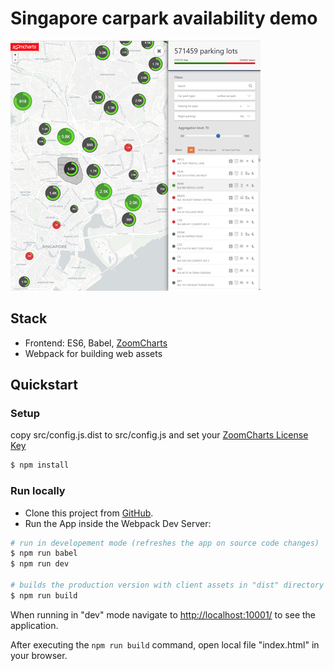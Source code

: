 # Singapore carpark availability demo

![image of application](./img/singapore-parking.jpg)

## Stack

* Frontend: ES6, Babel, [ZoomCharts](https://zoomcharts.com/en/)
* Webpack for building web assets

## Quickstart

### Setup

copy src/config.js.dist to src/config.js and set your [ZoomCharts License Key](https://zoomcharts.com/en/pricing)

```bash
$ npm install
```

### Run locally

* Clone this project from [GitHub](https://github.com/zoomcharts/singapore-carpark-availability-demo).
* Run the App inside the Webpack Dev Server:

```bash
# run in developement mode (refreshes the app on source code changes)
$ npm run babel
$ npm run dev

# builds the production version with client assets in "dist" directory
$ npm run build
```

When running in "dev" mode navigate to [http://localhost:10001/](http://localhost:10001/) to see the application.

After executing the `npm run build` command,  open local file "index.html" in your browser.
